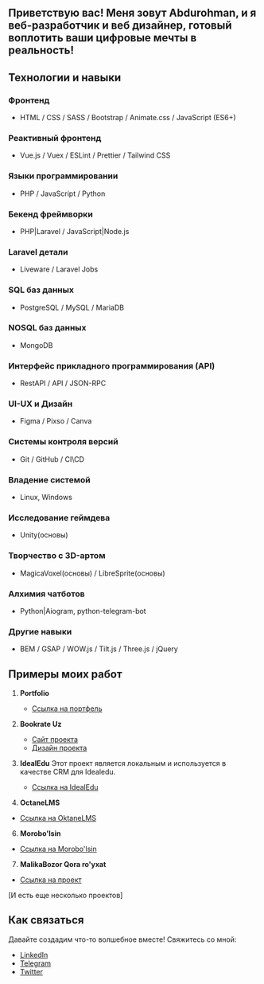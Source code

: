 ## Приветствую вас! Меня зовут Abdurohman, и я веб-разработчик и веб дизайнер, готовый воплотить ваши цифровые мечты в реальность! 


## Технологии и навыки

### Фронтенд
- HTML / CSS / SASS / Bootstrap / Animate.css / JavaScript (ES6+) 

### Реактивный фронтенд
- Vue.js / Vuex / ESLint / Prettier / Tailwind CSS

### Языки программировании 
- PHP / JavaScript / Python

### Бекенд фреймворки
- PHP|Laravel / JavaScript|Node.js 

### Laravel детали
- Liveware / Laravel Jobs 

### SQL баз данных 
- PostgreSQL / MySQL / MariaDB
  
### NOSQL баз данных 
- MongoDB

### Интерфейс прикладного программирования (API)
- RestAPI / API / JSON-RPC 

### UI-UX и Дизайн
- Figma / Pixso / Canva

### Системы контроля версий
- Git / GitHub / CI\CD

### Владение системой 
- Linux, Windows

### Исследование геймдева 
- Unity(основы)

### Творчество с 3D-артом 
- MagicaVoxel(основы) / LibreSprite(основы)

### Алхимия чатботов
- Python|Aiogram, python-telegram-bot

### Другие навыки
- BEM / GSAP / WOW.js / Tilt.js / Three.js / jQuery

## Примеры моих работ

1. **Portfolio** 
   - [Ссылка на портфель](https://www.figma.com/file/nPHR78zA4EXnvXYktQjdFI/Portfolio-2.0?type=design&t=qUZge2hivr69mAGD-6)

2. **Bookrate Uz**
   - [Сайт проекта](https://bookrate.botuzrobot.uz)
   - [Дизайн проекта](https://www.figma.com/file/xhct8vrenqaNsB9nvMZnpY/GMC-Community?type=design&t=qUZge2hivr69mAGD-6)

4. **IdealEdu** 
   Этот проект является локальным и используется в качестве CRM для Idealedu.
   - [Ссылка на IdealEdu](https://idealedu.uz)

5. **OctaneLMS**
  - [Ссылка на OktaneLMS](https://brklyn.uz)
    
6. **Morobo'lsin**
  - [Ссылка на Morobo'lsin](https://morobolsin.uz)

7. **MalikaBozor Qora ro'yxat**
  - [Ссылка на проект](https://blacklist.vipay.uz/)
    

[И есть еще несколько проектов]


## Как связаться

Давайте создадим что-то волшебное вместе! Свяжитесь со мной:

- [LinkedIn](https://www.linkedin.com/in/abdurohmankarim/)
- [Telegram](https://t.me/abdurohman_karim)
- [Twitter](https://twitter.com/abdurohmankarim)

